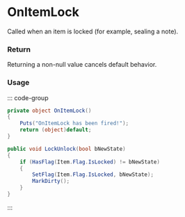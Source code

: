 # OnItemLock
<Badge type="info" text="Item"/><Badge type="danger" text="Carbon Compatible"/><Badge type="warning" text="Oxide Compatible"/>
Called when an item is locked (for example, sealing a note).

### Return
Returning a non-null value cancels default behavior.

### Usage
::: code-group
```csharp [Example]
private object OnItemLock()
{
	Puts("OnItemLock has been fired!");
	return (object)default;
}
```
```csharp [Source — Assembly-CSharp @ Item]
public void LockUnlock(bool bNewState)
{
	if (HasFlag(Item.Flag.IsLocked) != bNewState)
	{
		SetFlag(Item.Flag.IsLocked, bNewState);
		MarkDirty();
	}
}

```
:::
